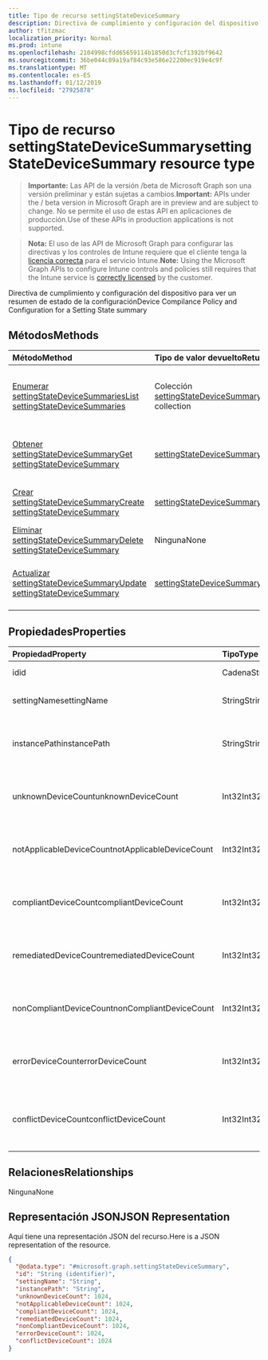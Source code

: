 ```yaml
---
title: Tipo de recurso settingStateDeviceSummary
description: Directiva de cumplimiento y configuración del dispositivo para ver un resumen de estado de la configuración
author: tfitzmac
localization_priority: Normal
ms.prod: intune
ms.openlocfilehash: 2104998cfdd65659114b1850d3cfcf1392bf9642
ms.sourcegitcommit: 36be044c89a19af84c93e586e22200ec919e4c9f
ms.translationtype: MT
ms.contentlocale: es-ES
ms.lasthandoff: 01/12/2019
ms.locfileid: "27925878"
---
```

# <a name="settingstatedevicesummary-resource-type"></a><span data-ttu-id="2d479-103">Tipo de recurso settingStateDeviceSummary</span><span class="sxs-lookup"><span data-stu-id="2d479-103">settingStateDeviceSummary resource type</span></span>

> <span data-ttu-id="2d479-104">**Importante:** Las API de la versión /beta de Microsoft Graph son una versión preliminar y están sujetas a cambios.</span><span class="sxs-lookup"><span data-stu-id="2d479-104">**Important:** APIs under the / beta version in Microsoft Graph are in preview and are subject to change.</span></span> <span data-ttu-id="2d479-105">No se permite el uso de estas API en aplicaciones de producción.</span><span class="sxs-lookup"><span data-stu-id="2d479-105">Use of these APIs in production applications is not supported.</span></span>

> <span data-ttu-id="2d479-106">**Nota:** El uso de las API de Microsoft Graph para configurar las directivas y los controles de Intune requiere que el cliente tenga la [licencia correcta](https://go.microsoft.com/fwlink/?linkid=839381) para el servicio Intune.</span><span class="sxs-lookup"><span data-stu-id="2d479-106">**Note:** Using the Microsoft Graph APIs to configure Intune controls and policies still requires that the Intune service is [correctly licensed](https://go.microsoft.com/fwlink/?linkid=839381) by the customer.</span></span>

<span data-ttu-id="2d479-107">Directiva de cumplimiento y configuración del dispositivo para ver un resumen de estado de la configuración</span><span class="sxs-lookup"><span data-stu-id="2d479-107">Device Compilance Policy and Configuration for a Setting State summary</span></span>
## <a name="methods"></a><span data-ttu-id="2d479-108">Métodos</span><span class="sxs-lookup"><span data-stu-id="2d479-108">Methods</span></span>
|<span data-ttu-id="2d479-109">Método</span><span class="sxs-lookup"><span data-stu-id="2d479-109">Method</span></span>|<span data-ttu-id="2d479-110">Tipo de valor devuelto</span><span class="sxs-lookup"><span data-stu-id="2d479-110">Return Type</span></span>|<span data-ttu-id="2d479-111">Descripción</span><span class="sxs-lookup"><span data-stu-id="2d479-111">Description</span></span>|
|:---|:---|:---|
|[<span data-ttu-id="2d479-112">Enumerar settingStateDeviceSummaries</span><span class="sxs-lookup"><span data-stu-id="2d479-112">List settingStateDeviceSummaries</span></span>](../api/intune-deviceconfig-settingstatedevicesummary-list.md)|<span data-ttu-id="2d479-113">Colección [settingStateDeviceSummary](../resources/intune-deviceconfig-settingstatedevicesummary.md)</span><span class="sxs-lookup"><span data-stu-id="2d479-113">[settingStateDeviceSummary](../resources/intune-deviceconfig-settingstatedevicesummary.md) collection</span></span>|<span data-ttu-id="2d479-114">Enumere las propiedades y las relaciones de los objetos [settingStateDeviceSummary](../resources/intune-deviceconfig-settingstatedevicesummary.md).</span><span class="sxs-lookup"><span data-stu-id="2d479-114">List properties and relationships of the [settingStateDeviceSummary](../resources/intune-deviceconfig-settingstatedevicesummary.md) objects.</span></span>|
|[<span data-ttu-id="2d479-115">Obtener settingStateDeviceSummary</span><span class="sxs-lookup"><span data-stu-id="2d479-115">Get settingStateDeviceSummary</span></span>](../api/intune-deviceconfig-settingstatedevicesummary-get.md)|[<span data-ttu-id="2d479-116">settingStateDeviceSummary</span><span class="sxs-lookup"><span data-stu-id="2d479-116">settingStateDeviceSummary</span></span>](../resources/intune-deviceconfig-settingstatedevicesummary.md)|<span data-ttu-id="2d479-117">Lea las propiedades y las relaciones del objeto [settingStateDeviceSummary](../resources/intune-deviceconfig-settingstatedevicesummary.md).</span><span class="sxs-lookup"><span data-stu-id="2d479-117">Read properties and relationships of the [settingStateDeviceSummary](../resources/intune-deviceconfig-settingstatedevicesummary.md) object.</span></span>|
|[<span data-ttu-id="2d479-118">Crear settingStateDeviceSummary</span><span class="sxs-lookup"><span data-stu-id="2d479-118">Create settingStateDeviceSummary</span></span>](../api/intune-deviceconfig-settingstatedevicesummary-create.md)|[<span data-ttu-id="2d479-119">settingStateDeviceSummary</span><span class="sxs-lookup"><span data-stu-id="2d479-119">settingStateDeviceSummary</span></span>](../resources/intune-deviceconfig-settingstatedevicesummary.md)|<span data-ttu-id="2d479-120">Cree un objeto [settingStateDeviceSummary](../resources/intune-deviceconfig-settingstatedevicesummary.md).</span><span class="sxs-lookup"><span data-stu-id="2d479-120">Create a new [settingStateDeviceSummary](../resources/intune-deviceconfig-settingstatedevicesummary.md) object.</span></span>|
|[<span data-ttu-id="2d479-121">Eliminar settingStateDeviceSummary</span><span class="sxs-lookup"><span data-stu-id="2d479-121">Delete settingStateDeviceSummary</span></span>](../api/intune-deviceconfig-settingstatedevicesummary-delete.md)|<span data-ttu-id="2d479-122">Ninguna</span><span class="sxs-lookup"><span data-stu-id="2d479-122">None</span></span>|<span data-ttu-id="2d479-123">Elimina un [settingStateDeviceSummary](../resources/intune-deviceconfig-settingstatedevicesummary.md).</span><span class="sxs-lookup"><span data-stu-id="2d479-123">Deletes a [settingStateDeviceSummary](../resources/intune-deviceconfig-settingstatedevicesummary.md).</span></span>|
|[<span data-ttu-id="2d479-124">Actualizar settingStateDeviceSummary</span><span class="sxs-lookup"><span data-stu-id="2d479-124">Update settingStateDeviceSummary</span></span>](../api/intune-deviceconfig-settingstatedevicesummary-update.md)|[<span data-ttu-id="2d479-125">settingStateDeviceSummary</span><span class="sxs-lookup"><span data-stu-id="2d479-125">settingStateDeviceSummary</span></span>](../resources/intune-deviceconfig-settingstatedevicesummary.md)|<span data-ttu-id="2d479-126">Actualice las propiedades de un objeto [settingStateDeviceSummary](../resources/intune-deviceconfig-settingstatedevicesummary.md).</span><span class="sxs-lookup"><span data-stu-id="2d479-126">Update the properties of a [settingStateDeviceSummary](../resources/intune-deviceconfig-settingstatedevicesummary.md) object.</span></span>|

## <a name="properties"></a><span data-ttu-id="2d479-127">Propiedades</span><span class="sxs-lookup"><span data-stu-id="2d479-127">Properties</span></span>
|<span data-ttu-id="2d479-128">Propiedad</span><span class="sxs-lookup"><span data-stu-id="2d479-128">Property</span></span>|<span data-ttu-id="2d479-129">Tipo</span><span class="sxs-lookup"><span data-stu-id="2d479-129">Type</span></span>|<span data-ttu-id="2d479-130">Descripción</span><span class="sxs-lookup"><span data-stu-id="2d479-130">Description</span></span>|
|:---|:---|:---|
|<span data-ttu-id="2d479-131">id</span><span class="sxs-lookup"><span data-stu-id="2d479-131">id</span></span>|<span data-ttu-id="2d479-132">Cadena</span><span class="sxs-lookup"><span data-stu-id="2d479-132">String</span></span>|<span data-ttu-id="2d479-133">Clave de la entidad.</span><span class="sxs-lookup"><span data-stu-id="2d479-133">Key of the entity.</span></span>|
|<span data-ttu-id="2d479-134">settingName</span><span class="sxs-lookup"><span data-stu-id="2d479-134">settingName</span></span>|<span data-ttu-id="2d479-135">String</span><span class="sxs-lookup"><span data-stu-id="2d479-135">String</span></span>|<span data-ttu-id="2d479-136">Nombre de la configuración</span><span class="sxs-lookup"><span data-stu-id="2d479-136">Name of the setting</span></span>|
|<span data-ttu-id="2d479-137">instancePath</span><span class="sxs-lookup"><span data-stu-id="2d479-137">instancePath</span></span>|<span data-ttu-id="2d479-138">String</span><span class="sxs-lookup"><span data-stu-id="2d479-138">String</span></span>|<span data-ttu-id="2d479-139">Nombre de InstancePath para la configuración</span><span class="sxs-lookup"><span data-stu-id="2d479-139">Name of the InstancePath for the setting</span></span>|
|<span data-ttu-id="2d479-140">unknownDeviceCount</span><span class="sxs-lookup"><span data-stu-id="2d479-140">unknownDeviceCount</span></span>|<span data-ttu-id="2d479-141">Int32</span><span class="sxs-lookup"><span data-stu-id="2d479-141">Int32</span></span>|<span data-ttu-id="2d479-142">Número de dispositivos desconocido para la configuración</span><span class="sxs-lookup"><span data-stu-id="2d479-142">Device Unkown count for the setting</span></span>|
|<span data-ttu-id="2d479-143">notApplicableDeviceCount</span><span class="sxs-lookup"><span data-stu-id="2d479-143">notApplicableDeviceCount</span></span>|<span data-ttu-id="2d479-144">Int32</span><span class="sxs-lookup"><span data-stu-id="2d479-144">Int32</span></span>|<span data-ttu-id="2d479-145">Número de dispositivos no aplicables para la configuración</span><span class="sxs-lookup"><span data-stu-id="2d479-145">Device Not Applicable count for the setting</span></span>|
|<span data-ttu-id="2d479-146">compliantDeviceCount</span><span class="sxs-lookup"><span data-stu-id="2d479-146">compliantDeviceCount</span></span>|<span data-ttu-id="2d479-147">Int32</span><span class="sxs-lookup"><span data-stu-id="2d479-147">Int32</span></span>|<span data-ttu-id="2d479-148">Número de dispositivos compatibles para la configuración</span><span class="sxs-lookup"><span data-stu-id="2d479-148">Device Compliant count for the setting</span></span>|
|<span data-ttu-id="2d479-149">remediatedDeviceCount</span><span class="sxs-lookup"><span data-stu-id="2d479-149">remediatedDeviceCount</span></span>|<span data-ttu-id="2d479-150">Int32</span><span class="sxs-lookup"><span data-stu-id="2d479-150">Int32</span></span>|<span data-ttu-id="2d479-151">Número de dispositivos compatibles para la configuración</span><span class="sxs-lookup"><span data-stu-id="2d479-151">Device Compliant count for the setting</span></span>|
|<span data-ttu-id="2d479-152">nonCompliantDeviceCount</span><span class="sxs-lookup"><span data-stu-id="2d479-152">nonCompliantDeviceCount</span></span>|<span data-ttu-id="2d479-153">Int32</span><span class="sxs-lookup"><span data-stu-id="2d479-153">Int32</span></span>|<span data-ttu-id="2d479-154">Número de dispositivos no compatibles para la configuración</span><span class="sxs-lookup"><span data-stu-id="2d479-154">Device NonCompliant count for the setting</span></span>|
|<span data-ttu-id="2d479-155">errorDeviceCount</span><span class="sxs-lookup"><span data-stu-id="2d479-155">errorDeviceCount</span></span>|<span data-ttu-id="2d479-156">Int32</span><span class="sxs-lookup"><span data-stu-id="2d479-156">Int32</span></span>|<span data-ttu-id="2d479-157">Número de errores de dispositivo para la configuración</span><span class="sxs-lookup"><span data-stu-id="2d479-157">Device error count for the setting</span></span>|
|<span data-ttu-id="2d479-158">conflictDeviceCount</span><span class="sxs-lookup"><span data-stu-id="2d479-158">conflictDeviceCount</span></span>|<span data-ttu-id="2d479-159">Int32</span><span class="sxs-lookup"><span data-stu-id="2d479-159">Int32</span></span>|<span data-ttu-id="2d479-160">Número de errores de conflictos de dispositivo para la configuración</span><span class="sxs-lookup"><span data-stu-id="2d479-160">Device conflict error count for the setting</span></span>|

## <a name="relationships"></a><span data-ttu-id="2d479-161">Relaciones</span><span class="sxs-lookup"><span data-stu-id="2d479-161">Relationships</span></span>
<span data-ttu-id="2d479-162">Ninguna</span><span class="sxs-lookup"><span data-stu-id="2d479-162">None</span></span>
## <a name="json-representation"></a><span data-ttu-id="2d479-163">Representación JSON</span><span class="sxs-lookup"><span data-stu-id="2d479-163">JSON Representation</span></span>
<span data-ttu-id="2d479-164">Aquí tiene una representación JSON del recurso.</span><span class="sxs-lookup"><span data-stu-id="2d479-164">Here is a JSON representation of the resource.</span></span>
<!-- {
  "blockType": "resource",
  "keyProperty": "id",
  "@odata.type": "microsoft.graph.settingStateDeviceSummary"
}
-->
``` json
{
  "@odata.type": "#microsoft.graph.settingStateDeviceSummary",
  "id": "String (identifier)",
  "settingName": "String",
  "instancePath": "String",
  "unknownDeviceCount": 1024,
  "notApplicableDeviceCount": 1024,
  "compliantDeviceCount": 1024,
  "remediatedDeviceCount": 1024,
  "nonCompliantDeviceCount": 1024,
  "errorDeviceCount": 1024,
  "conflictDeviceCount": 1024
}
```





